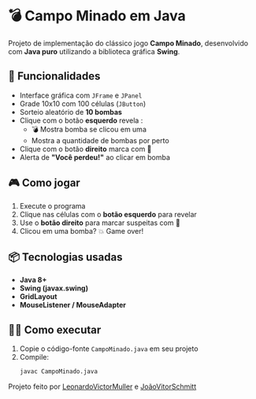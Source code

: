 # 💣 Campo Minado em Java

Projeto de implementação do clássico jogo **Campo Minado**, desenvolvido com **Java puro** utilizando a biblioteca gráfica **Swing**.

## 🧩 Funcionalidades

- Interface gráfica com `JFrame` e `JPanel`
- Grade 10x10 com 100 células (`JButton`)
- Sorteio aleatório de **10 bombas**
- Clique com o botão **esquerdo** revela :
  - 💣 Mostra bomba se clicou em uma
  - Mostra a quantidade de bombas por perto
- Clique com o botão **direito** marca com 🚩
- Alerta de **"Você perdeu!"** ao clicar em bomba

## 🎮 Como jogar

1. Execute o programa
2. Clique nas células com o **botão esquerdo** para revelar
3. Use o **botão direito** para marcar suspeitas com 🚩
4. Clicou em uma bomba? 💥 Game over!

## 📦 Tecnologias usadas

- **Java 8+**
- **Swing (javax.swing)**
- **GridLayout**
- **MouseListener / MouseAdapter**

## 🧑‍💻 Como executar

1. Copie o código-fonte `CampoMinado.java` em seu projeto
2. Compile:
   ```bash
   javac CampoMinado.java

Projeto feito por [LeonardoVictorMuller](https://github.com/LeonardoVictorMuller) e [JoãoVitorSchmitt](https://github.com/joaovs2004)

